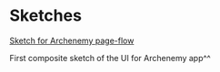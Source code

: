 # Sketches

[Sketch for Archenemy page-flow](!!!UX_Sketch.jpg!!!)

First composite sketch of the UI for Archenemy app^^
